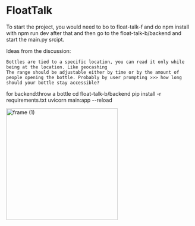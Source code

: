# FloatTalk

To start the project, you would need to bo to float-talk-f and do npm install with npm run dev after that and then go to the float-talk-b/backend and start the main.py srcipt. 

Ideas from the discussion:

    Bottles are tied to a specific location, you can read it only while being at the location. Like geocashing
    The range should be adjustable either by time or by the amount of people opening the bottle. Probably by user prompting >>> how long should your bottle stay accessible?


for backend:throw a bottle
cd float-talk-b/backend
pip install -r requirements.txt
uvicorn main:app --reload

<img width="300" height="300" alt="frame (1)" src="https://github.com/user-attachments/assets/f7ec3741-2ba4-48fa-b1c9-1ca59571ed28" />
